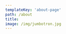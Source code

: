```yaml
---
templateKey: 'about-page'
path: /about
title:   
image: /img/jumbotron.jpg
---
```


<!-- For the past three years Anthony has worked with instructional design teams around the world, designing something something here.

<ul class="list-no-style list-three-col">
    <li>Elsevier</li>
    <li>HMH</li>
    <li>Kaplan</li>
    <li>McGraw Hill</li>
    <li>Pearson</li>
    <li>Wolters Kluwer</li>
    <li>Accenture</li>
    <li>AARP</li>
    <li>AirwaysNZ</li>
    <li>Autodesk</li>
    <li>Benefit</li>
    <li>Comcast</li>
    <li>Covidien</li>
    <li>Gap</li>
    <li>Kolh’s</li>
    <li>Nest</li>
    <li>Squarespace</li>
    <li>VitalTalk</li>
    <li>World Bank</li>
    <li>Workday</li>
</ul> -->




